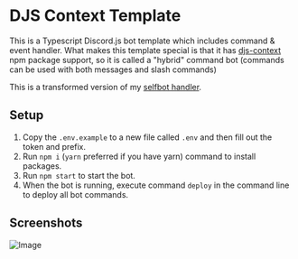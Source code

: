 # DJS Context Template

This is a Typescript Discord.js bot template which includes command & event handler. What makes this template special is that it has [djs-context](https://npm.im/djs-context) npm package support, so it is called a "hybrid" command bot (commands can be used with both messages and slash commands)

This is a transformed version of my [selfbot handler](https://github.com/mallusrgreatv2/ts-selfbot-base).

## Setup

1. Copy the `.env.example` to a new file called `.env` and then fill out the token and prefix.
2. Run `npm i` (`yarn` preferred if you have yarn) command to install packages.
3. Run `npm start` to start the bot.
4. When the bot is running, execute command `deploy` in the command line to deploy all bot commands.

## Screenshots

![Image](https://i.imgur.com/wBtSkoE.png)
